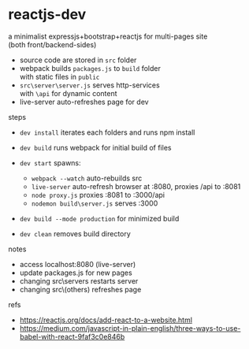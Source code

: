 # reactjs-dev
a minimalist expressjs+bootstrap+reactjs
for multi-pages site \
(both front/backend-sides)


- source code are stored in `src` folder
- webpack builds `packages.js` to `build` folder\
  with static files in `public`
- `src\server\server.js` serves http-services\
  with `\api` for dynamic content
- live-server auto-refreshes page for dev


steps

- `dev install` iterates each folders and runs npm install
- `dev build` runs webpack for initial build of files
- `dev start` spawns:

    - `webpack --watch` auto-rebuilds src
    - `live-server` auto-refresh browser at :8080, proxies /api to :8081
    - `node proxy.js` proxies :8081 to :3000/api
    - `nodemon build\server.js` serves :3000

- `dev build --mode production` for minimized build
- `dev clean` removes build directory

notes

- access localhost:8080 (live-server)
- update packages.js for new pages
- changing src\servers restarts server
- changing src\\(others) refreshes page


refs

- https://reactjs.org/docs/add-react-to-a-website.html
- https://medium.com/javascript-in-plain-english/three-ways-to-use-babel-with-react-9faf3c0e846b


